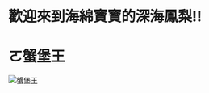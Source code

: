 # 歡迎來到海綿寶寶的深海鳳梨!!
# ㄛ蟹堡王
![蟹堡王](http://i2.hdslb.com/bfs/archive/c8072d8b7aeae67dd3e3393074690ad1335929d7.jpg)
